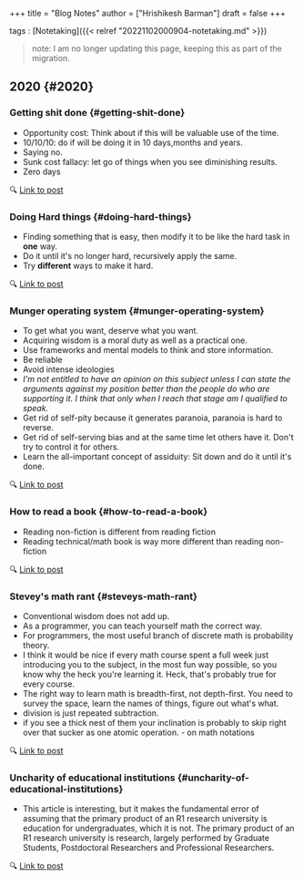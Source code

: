 +++
title = "Blog Notes"
author = ["Hrishikesh Barman"]
draft = false
+++

tags
: [Notetaking]({{< relref "20221102000904-notetaking.md" >}})

> note: I am no longer updating this page, keeping this as part of the migration.


## 2020 {#2020}


### Getting shit done {#getting-shit-done}

-   Opportunity cost: Think about if this will be valuable use of the time.
-   10/10/10: do if will be doing it in 10 days,months and years.
-   Saying no.
-   Sunk cost fallacy: let go of things when you see diminishing results.
-   Zero days

🔍 [Link to post](https://manassaloi.com/2020/01/01/getting-shit-done-happiness.html)


### Doing Hard things {#doing-hard-things}

-   Finding something that is easy, then modify it to be like the hard task in **one** way.
-   Do it until it's no longer hard, recursively apply the same.
-   Try **different** ways to make it hard.

🔍 [Link to post](https://www.drmaciver.com/2019/05/how-to-do-hard-things/)


### Munger operating system {#munger-operating-system}

-   To get what you want, deserve what you want.
-   Acquiring wisdom is a moral duty as well as a practical one.
-   Use frameworks and mental models to think and store information.
-   Be reliable
-   Avoid intense ideologies
-   _I'm not entitled to have an opinion on this subject unless I can state the arguments against my position better than the people do who are supporting it. I think that only when I reach that stage am I qualified to speak._
-   Get rid of self-pity because it generates paranoia, paranoia is hard to reverse.
-   Get rid of self-serving bias and at the same time let others have it. Don't try to control it for others.
-   Learn the all-important concept of assiduity: Sit down and do it until it's done.

🔍 [Link to post](https://fs.blog/2016/04/munger-operating-system/)


### How to read a book {#how-to-read-a-book}

-   Reading non-fiction is different from reading fiction
-   Reading technical/math book is way more different than reading non-fiction

🔍 [Link to post](https://drive.google.com/file/d/1rHW81ReHAtfpff81KOJwxSlYeQ8Sr1Bz/view?usp=sharing)


### Stevey's math rant {#steveys-math-rant}

-   Conventional wisdom does not add up.
-   As a programmer, you can teach yourself math the correct way.
-   For programmers, the most useful branch of discrete math is probability theory.
-   I think it would be nice if every math course spent a full week just introducing you to the subject, in the most fun way possible, so you know why the heck you're learning it. Heck, that's probably true for every course.
-   The right way to learn math is breadth-first, not depth-first. You need to survey the space, learn the names of things, figure out what's what.
-   division is just repeated subtraction.
-   if you see a thick nest of them your inclination is probably to skip right over that sucker as one atomic operation. - on math notations

🔍 [Link to post](https://steve-yegge.blogspot.com/2006/03/math-for-programmers.html)


### Uncharity of educational institutions {#uncharity-of-educational-institutions}

-   This article is interesting, but it makes the fundamental error of assuming that the primary product of an R1 research university is education for undergraduates, which it is not. The primary product of an R1 research university is research, largely performed by Graduate Students, Postdoctoral Researchers and Professional Researchers.

🔍 [Link to post](http://archive.is/sB5CM)
